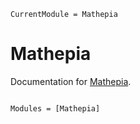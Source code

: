 ```@meta
CurrentModule = Mathepia
```

# Mathepia

Documentation for [Mathepia](https://github.com/Mathepia/Mathepia.jl).

```@index
```

```@autodocs
Modules = [Mathepia]
```
